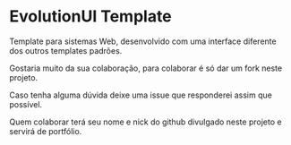 # EvolutionUI Template

Template para sistemas Web, desenvolvido com uma interface diferente dos outros templates padrões.

Gostaria muito da sua colaboração, para colaborar é só dar um fork neste projeto.

Caso tenha alguma dúvida deixe uma issue que responderei assim que possível.

Quem colaborar terá seu nome e nick do github divulgado neste projeto e servirá de portfólio.